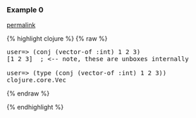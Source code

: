 ### Example 0
[permalink](#example-0)

{% highlight clojure %}
{% raw %}
<pre>
user=> (conj (vector-of :int) 1 2 3)
[1 2 3]  ; <-- note, these are unboxes internally

user=> (type (conj (vector-of :int) 1 2 3))
clojure.core.Vec
</pre>{% endraw %}
{% endhighlight %}



